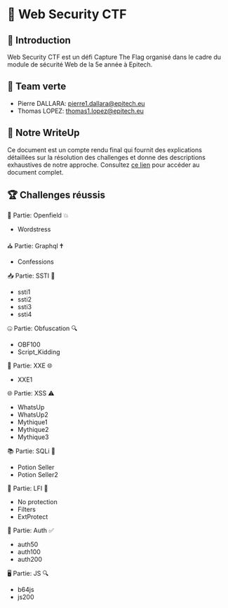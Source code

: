 # 🚀 Web Security CTF

## 📝 Introduction
Web Security CTF est un défi Capture The Flag organisé dans le cadre du module de sécurité Web de la 5e année à Epitech.

## 🌿 Team verte
- Pierre DALLARA: pierre1.dallara@epitech.eu
- Thomas LOPEZ: thomas1.lopez@epitech.eu

## 📑 Notre WriteUp
Ce document est un compte rendu final qui fournit des explications détaillées sur la résolution des challenges et donne des descriptions exhaustives de notre approche.
Consultez [ce lien](https://docs.google.com/document/d/1yjX_1b3xaxM---C4otPZXdM3CLrQBeUi7DPDoup1jeo/edit?usp=sharing) pour accéder au document complet.

## 🏆 Challenges réussis

💬 Partie: Openfield 💥
- Wordstress


⛪ Partie: Graphql 🕇
- Confessions


📥 Partie: SSTI 🧬
- ssti1
- ssti2
- ssti3
- ssti4


🤐 Partie: Obfuscation 🔍
- OBF100
- Script_Kidding


📄 Partie: XXE 🌐
- XXE1


🌐 Partie: XSS ⚠️
- WhatsUp
- WhatsUp2
- Mythique1
- Mythique2
- Mythique3


📚 Partie: SQLi 💉
- Potion Seller
- Potion Seller2


📂 Partie: LFI 🔗
- No protection
- Filters
- ExtProtect


🔐 Partie: Auth ✅
- auth50
- auth100
- auth200


🖥️ Partie: JS 🔍
- b64js
- js200
